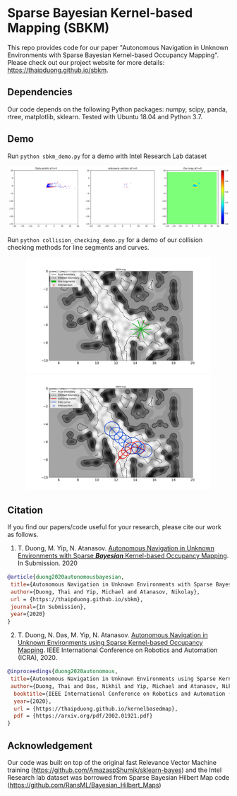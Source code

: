 # Sparse Bayesian Kernel-based Mapping (SBKM)
This repo provides code for our paper "Autonomous Navigation in Unknown Environments with Sparse Bayesian Kernel-based Occupancy Mapping".
Please check out our project website for more details: https://thaipduong.github.io/sbkm.

## Dependencies
Our code depends on the following Python packages: numpy, scipy, panda, rtree, matplotlib, sklearn.
Tested with Ubuntu 18.04 and Python 3.7.
## Demo
Run ```python sbkm_demo.py``` for a demo with Intel Research Lab dataset

<img src="figs/demo.gif" width="900">

Run ```python collision_checking_demo.py``` for a demo of our collision checking methods for line segments and curves.
<p align="middle">
<img src="figs/check_lines.png" width="420">
<img src="figs/check_curves.png" width="420">
</p>


## Citation
If you find our papers/code useful for your research, please cite our work as follows.

1. T. Duong, M. Yip, N. Atanasov. [Autonomous Navigation in Unknown Environments with Sparse __*Bayesian*__ Kernel-based Occupancy Mapping](https://thaipduong.github.io/sbkm/). In Submission. 2020

 ```bibtex
@article{duong2020autonomousbayesian,
  title={Autonomous Navigation in Unknown Environments with Sparse Bayesian Kernel-based Occupancy Mapping},
  author={Duong, Thai and Yip, Michael and Atanasov, Nikolay},
  url = {https://thaipduong.github.io/sbkm},
  journal={In Submission},
  year={2020}
 }
```
2.  T. Duong, N. Das, M. Yip, N. Atanasov. [Autonomous Navigation in Unknown Environments using Sparse Kernel-based Occupancy Mapping](https://thaipduong.github.io/kernelbasedmap/). IEEE International Conference on Robotics and Automation (ICRA), 2020.
 
 ```bibtex
@inproceedings{duong2020autonomous,
  title={Autonomous Navigation in Unknown Environments using Sparse Kernel-based Occupancy Mapping},
  author={Duong, Thai and Das, Nikhil and Yip, Michael and Atanasov, Nikolay},
   booktitle={IEEE International Conference on Robotics and Automation (ICRA)},
   year={2020},
   url = {https://thaipduong.github.io/kernelbasedmap},
   pdf = {https://arxiv.org/pdf/2002.01921.pdf}
 }
```
## Acknowledgement
Our code was built on top of the original fast Relevance Vector Machine training (https://github.com/AmazaspShumik/sklearn-bayes) and the Intel Research lab dataset was borrowed from Sparse Bayesian Hilbert Map code (https://github.com/RansML/Bayesian_Hilbert_Maps)
